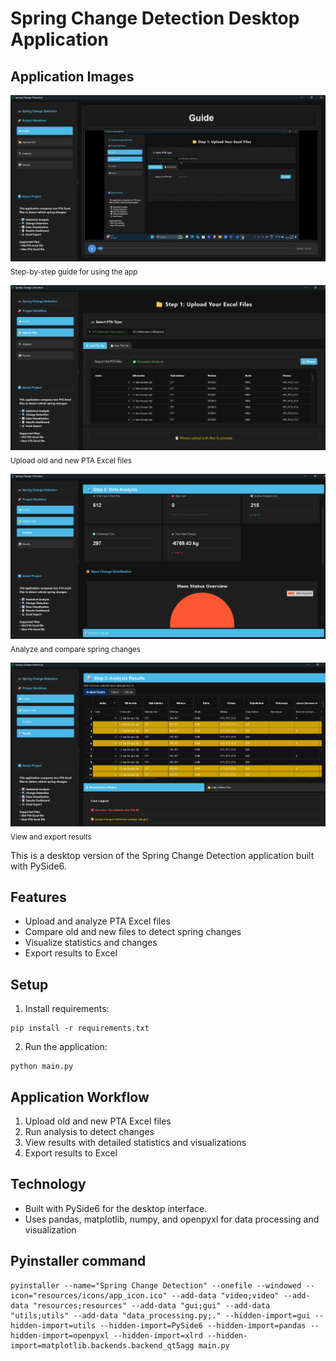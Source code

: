 # Spring Change Detection Desktop Application

## Application Images

![Guide](images/1_guide.png)
<sub>Step-by-step guide for using the app</sub>

![Uploads](images/2_uploads.png)
<sub>Upload old and new PTA Excel files</sub>

![Analysis](images/3_analysis.png)
<sub>Analyze and compare spring changes</sub>

![Results](images/4_results.png)
<sub>View and export results</sub>

This is a desktop version of the Spring Change Detection application built with PySide6.

## Features

- Upload and analyze PTA Excel files
- Compare old and new files to detect spring changes
- Visualize statistics and changes
- Export results to Excel

## Setup

1. Install requirements:
```
pip install -r requirements.txt
```

2. Run the application:
```
python main.py
```

## Application Workflow

1. Upload old and new PTA Excel files
2. Run analysis to detect changes
3. View results with detailed statistics and visualizations
4. Export results to Excel

## Technology 

- Built with PySide6 for the desktop interface.
- Uses pandas, matplotlib, numpy, and openpyxl for data processing and visualization

## Pyinstaller command

```
pyinstaller --name="Spring Change Detection" --onefile --windowed --icon="resources/icons/app_icon.ico" --add-data "video;video" --add-data "resources;resources" --add-data "gui;gui" --add-data "utils;utils" --add-data "data_processing.py;." --hidden-import=gui --hidden-import=utils --hidden-import=PySide6 --hidden-import=pandas --hidden-import=openpyxl --hidden-import=xlrd --hidden-import=matplotlib.backends.backend_qt5agg main.py
```